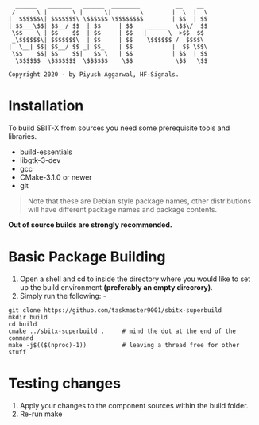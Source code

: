 ```
  ______   _______   ______  ________          __    __
 /      \ |       \ |      \|        \        |  \  |  \
|  $$$$$$\| $$$$$$$\ \$$$$$$ \$$$$$$$$        | $$  | $$
| $$___\$$| $$__/ $$  | $$     | $$    ______  \$$\/  $$
 \$$    \ | $$    $$  | $$     | $$   |      \  >$$  $$
 _\$$$$$$\| $$$$$$$\  | $$     | $$    \$$$$$$ /  $$$$\
|  \__| $$| $$__/ $$ _| $$_    | $$           |  $$ \$$\
 \$$    $$| $$    $$|   $$ \   | $$           | $$  | $$
  \$$$$$$  \$$$$$$$  \$$$$$$    \$$            \$$   \$$

Copyright 2020 - by Piyush Aggarwal, HF-Signals.
```

# Installation

To build SBIT-X from sources you need some prerequisite tools and libraries.

- build-essentials
- libgtk-3-dev
- gcc
- CMake-3.1.0 or newer
- git

> Note that these are Debian style package names, other distributions will have different package  names and package contents.

**Out of source builds are strongly recommended.**

# Basic Package Building

1. Open a shell and cd to inside the directory where you would like to set up the build environment **(preferably an empty direcrory)**.
2. Simply run the following: -

```
git clone https://github.com/taskmaster9001/sbitx-superbuild
mkdir build
cd build
cmake ../sbitx-superbuild .     # mind the dot at the end of the command
make -j$(($(nproc)-1))          # leaving a thread free for other stuff
```
# Testing changes

1. Apply your changes to the component sources within the build folder.
2. Re-run make
